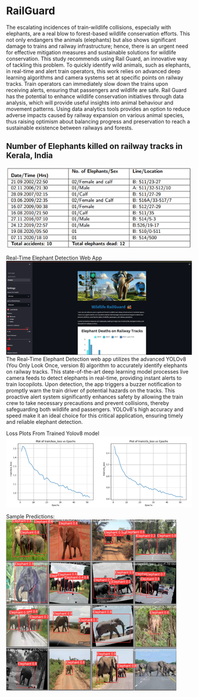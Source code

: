 # RailGuard
The escalating incidences of train-wildlife collisions, especially with elephants, are a real blow
to forest-based wildlife conservation efforts. This not only endangers the animals (elephants)
but also shows significant damage to trains and railway infrastructure; hence, there is an urgent
need for effective mitigation measures and sustainable solutions for wildlife conservation. This
study recommends using Rail Guard, an innovative way of tackling this problem. To
quickly identify wild animals, such as elephants, in real-time and alert train operators, this
work relies on advanced deep learning algorithms and camera systems set at specific points
on railway tracks. Train operators can immediately slow down the trains upon receiving alerts,
ensuring that passengers and wildlife are safe. Rail Guard has the potential to enhance
wildlife conservation initiatives through data analysis, which will provide useful insights into
animal behaviour and movement patterns. Using data analytics tools provides an option to reduce
adverse impacts caused by railway expansion on various animal species, thus raising optimism
about balancing progress and preservation to reach a sustainable existence between railways and
forests.

## Number of Elephants killed on railway tracks in Kerala, India
![Rail Guard](https://github.com/gaganchapa/WildLife/blob/main/tab.png)

Real-Time Elephant Detection Web App
![](https://github.com/gaganchapa/WildLife/blob/main/main_page.png)
The Real-Time Elephant Detection web app utilizes the advanced YOLOv8 (You Only Look Once, version 8) algorithm to accurately identify elephants on railway tracks. This state-of-the-art deep learning model processes live camera feeds to detect elephants in real-time, providing instant alerts to train locopilots. Upon detection, the app triggers a buzzer notification to promptly warn the train driver of potential hazards on the tracks. This proactive alert system significantly enhances safety by allowing the train crew to take necessary precautions and prevent collisions, thereby safeguarding both wildlife and passengers. YOLOv8's high accuracy and speed make it an ideal choice for this critical application, ensuring timely and reliable elephant detection.


Loss Plots From Trained Yolov8 model
![](https://github.com/gaganchapa/WildLife/blob/main/loss.png)

Sample Predictions:
![](https://github.com/gaganchapa/WildLife/blob/main/pred.png)




